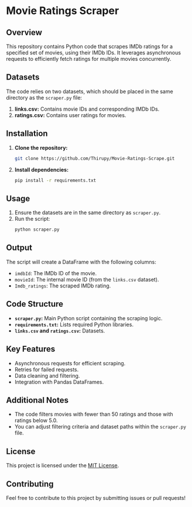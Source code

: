 
# Movie Ratings Scraper

## Overview

This repository contains Python code that scrapes IMDb ratings for a specified set of movies, using their IMDb IDs. It leverages asynchronous requests to efficiently fetch ratings for multiple movies concurrently.

## Datasets

The code relies on two datasets, which should be placed in the same directory as the `scraper.py` file:

1. **links.csv:** Contains movie IDs and corresponding IMDb IDs.
2. **ratings.csv:** Contains user ratings for movies.

## Installation

1. **Clone the repository:**
   ```bash
   git clone https://github.com/Thirupy/Movie-Ratings-Scrape.git
   ```

2. **Install dependencies:**
   ```bash
   pip install -r requirements.txt
   ```

## Usage

1. Ensure the datasets are in the same directory as `scraper.py`.
2. Run the script:
   ```bash
   python scraper.py
   ```

## Output

The script will create a DataFrame with the following columns:

- `imdbId`: The IMDb ID of the movie.
- `movieId`: The internal movie ID (from the `links.csv` dataset).
- `Imdb_ratings`: The scraped IMDb rating.

## Code Structure

- **`scraper.py`:** Main Python script containing the scraping logic.
- **`requirements.txt`:** Lists required Python libraries.
- **`links.csv` and `ratings.csv`:** Datasets.

## Key Features

- Asynchronous requests for efficient scraping.
- Retries for failed requests.
- Data cleaning and filtering.
- Integration with Pandas DataFrames.

## Additional Notes

- The code filters movies with fewer than 50 ratings and those with ratings below 5.0.
- You can adjust filtering criteria and dataset paths within the `scraper.py` file.

## License

This project is licensed under the [MIT License](LICENSE).

## Contributing

Feel free to contribute to this project by submitting issues or pull requests!
